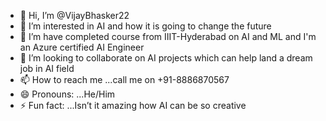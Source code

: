- 👋 Hi, I’m @VijayBhasker22
- 👀 I’m interested in AI and how it is going to change the future
- 🌱 I’m have completed course from IIIT-Hyderabad on AI and ML and I'm an Azure certified AI Engineer
- 💞️ I’m looking to collaborate on AI projects which can help land a dream job in AI field
- 📫 How to reach me ...call me on +91-8886870567
- 😄 Pronouns: ...He/Him
- ⚡ Fun fact: ...Isn’t it amazing how AI can be so creative

<!---
VijayBhasker22/VijayBhasker22 is a ✨ special ✨ repository because its `README.md` (this file) appears on your GitHub profile.
You can click the Preview link to take a look at your changes.
--->
